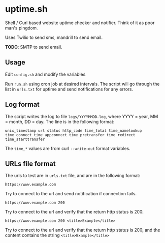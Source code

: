 # uptime.sh

Shell / Curl based website uptime checker and notifier. Think of it as poor man's pingdom.

Uses Twilio to send sms, mandrill to send email.

**TODO**: SMTP to send email.

## Usage

Edit `config.sh` and modify the variables.

Run `run.sh` using cron job at desired intervals. The script will go through the list in `urls.txt` for uptime and send notifications for any errors.

## Log format

The script writes the log to file `logs/YYYYMMDD.log`, where YYYY = year, MM = month, DD = day. The line is in the following format:

`unix_timestamp url status http_code time_total time_namelookup time_connect time_appconnect time_pretransfer time_redirect time_starttransfer`

The `time_*` values are from curl `--write-out` format variables. 

## URLs file format 

The urls to test are in `urls.txt` file, and are in the following format:

`https://www.example.com`

Try to connect to the url and send notification if connection fails.

`https://www.example.com 200`

Try to connect to the url and verify that the return http status is 200.

`https://www.example.com 200 <title>Example</title>`

Try to connect to the url and verify that the return http status is 200, and the content contains the string `<title>Example</title>`
